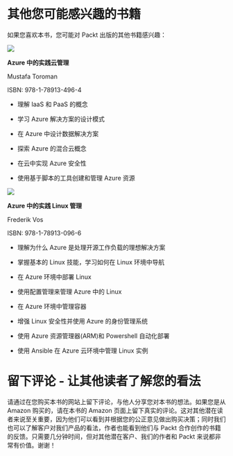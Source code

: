 # 其他您可能感兴趣的书籍

如果您喜欢本书，您可能对 Packt 出版的其他书籍感兴趣：

![](https://prod.packtpub.com/in/virtualization-and-cloud/hands-cloud-administration-azure)

**Azure 中的实践云管理**

Mustafa Toroman

ISBN: 978-1-78913-496-4

+   理解 IaaS 和 PaaS 的概念

+   学习 Azure 解决方案的设计模式

+   在 Azure 中设计数据解决方案

+   探索 Azure 的混合云概念

+   在云中实现 Azure 安全性

+   使用基于脚本的工具创建和管理 Azure 资源

![](https://prod.packtpub.com/in/virtualization-and-cloud/hands-linux-administration-azure)

**Azure 中的实践 Linux 管理**

Frederik Vos

ISBN: 978-1-78913-096-6

+   理解为什么 Azure 是处理开源工作负载的理想解决方案

+   掌握基本的 Linux 技能，学习如何在 Linux 环境中导航

+   在 Azure 环境中部署 Linux

+   使用配置管理来管理 Azure 中的 Linux

+   在 Azure 环境中管理容器

+   增强 Linux 安全性并使用 Azure 的身份管理系统

+   使用 Azure 资源管理器(ARM)和 Powershell 自动化部署

+   使用 Ansible 在 Azure 云环境中管理 Linux 实例

# 留下评论 - 让其他读者了解您的看法

请通过在您购买本书的网站上留下评论，与他人分享您对本书的想法。如果您是从 Amazon 购买的，请在本书的 Amazon 页面上留下真实的评论。这对其他潜在读者来说至关重要，因为他们可以看到并根据您的公正意见做出购买决策；同时我们也可以了解客户对我们产品的看法，作者也能看到他们与 Packt 合作创作的书籍的反馈。只需要几分钟时间，但对其他潜在客户、我们的作者和 Packt 来说都非常有价值。谢谢！
